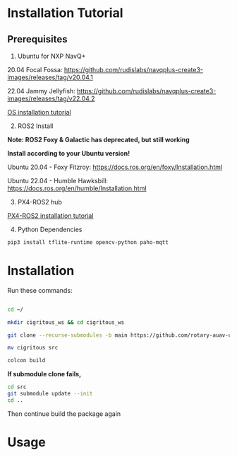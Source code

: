 # Installation Tutorial

## Prerequisites
1. Ubuntu for NXP NavQ+

20.04 Focal Fossa: https://github.com/rudislabs/navqplus-create3-images/releases/tag/v20.04.1

22.04 Jammy Jellyfish: https://github.com/rudislabs/navqplus-create3-images/releases/tag/v22.04.2

[OS installation tutorial](https://nxp.gitbook.io/8mpnavq/dev-guide/software/setup-guide-emmc)

2. ROS2 Install

**Note: ROS2 Foxy & Galactic has deprecated, but still working**

**Install according to your Ubuntu version!**

Ubuntu 20.04 - Foxy Fitzroy: https://docs.ros.org/en/foxy/Installation.html

Ubuntu 22.04 - Humble Hawksbill: https://docs.ros.org/en/humble/Installation.html

3. PX4-ROS2 hub

[PX4-ROS2 installation tutorial](https://docs.px4.io/main/en/ros/ros2_comm.html)

4. Python Dependencies

```bash
pip3 install tflite-runtime opencv-python paho-mqtt
```

# Installation

Run these commands:

```bash

cd ~/

mkdir cigritous_ws && cd cigritous_ws

git clone --recurse-submodules -b main https://github.com/rotary-auav-ui/cigritous.git

mv cigritous src

colcon build
```

**If submodule clone fails,**

```bash
cd src
git submodule update --init
cd ..
```

Then continue build the package again

# Usage

